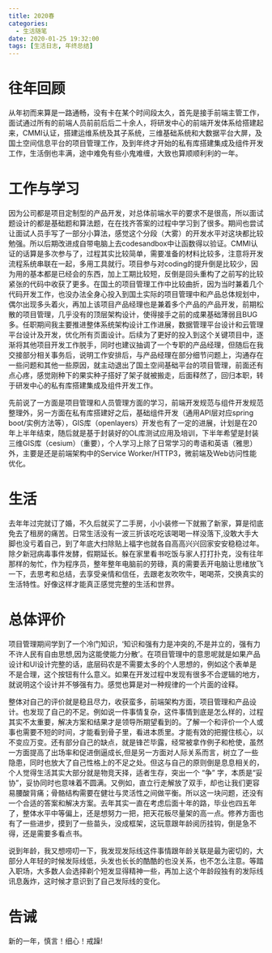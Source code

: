 ```yaml
---
title: 2020春
categories:
  - 生活随笔
date: 2020-01-25 19:32:00
tags: [生活日志, 年终总结]
---
```


# 往年回顾
从年初而来算是一路通畅，没有卡在某个时间段太久，首先是接手前端主管工作，面试通过所有的前端人员前前后后二十余人，将研发中心的前端开发体系给搭建起来，CMMI认证，搭建运维系统及其子系统，三维基础系统和大数据平台大屏，及国土空间信息平台的项目管理工作，及到年终才开始的私有库搭建集成及组件开发工作，生活倒也丰满，途中难免有些小鬼难缠，大致也算顺顺利利的一年。

# 工作与学习
因为公司都是项目定制型的产品开发，对总体前端水平的要求不是很高，所以面试题设计的都是基础题和算法题，在在找齐答案的过程中学习到了很多。期间也尝试让面试人员手写了一部分小算法，感觉这个分段（大雾）的开发水平对这块都比较勉强。所以后期改进成自带电脑上去codesandbox中让函数得以验证。CMMI认证的话算是多次参与了，过程其实比较简单，需要准备的材料比较多，注意将开发流程系统串联在一起，多用工具就行。项目参与对coding的提升倒是比较少，因为用的基本都是已经会的东西，加上工期比较短，反倒是回头重构了之前写的比较紧张的代码中收获了更多。在国土的项目管理工作中比较曲折，因为当时兼着几个代码开发工作，也没办法全身心投入到国土实际的项目管理中和产品总体规划中，偶尔出现多头着火，再加上该项目产品经理也是兼着多个产品的产品开发，前期松散的项目管理，几乎没有的顶层架构设计，使得接手之前的成果基础薄弱且BUG多。任职期间我主要推进整体系统架构设计工作进展，数据管理平台设计和云管理平台设计及开发，优化所有页面设计。后续为了更好的投入到这个关键项目中，逐渐将其他项目开发工作脱手，同时也建议抽调了一个专职的产品经理，但随后在我交接部分相关事务后，说明工作安排后，与产品经理在部分细节问题上，沟通存在一些问题和其他一些原因，就主动退出了国土空间基础平台的项目管理，前面还有点心疼，感觉刚种下的果实种子搭好了架子就被搬走，后面释然了，回归本职，转于研发中心的私有库搭建集成及组件开发工作。

先前说了一方面是项目管理和人员管理方面的学习，前端开发规范与组件开发规范整理外，另一方面在私有库搭建好之后，基础组件开发（通用API层对应spring boot/实例方法等），GIS库（openlayers）开发也有了一定的进展，计划是在20年上半年结束，随后就是基于封装好的OL库测试应用及培训，下半年希望是封装三维GIS库（cesium）（重要），个人学习上除了日常学习的粤语和英语（雅思）外，主要是还是前端架构中的Service Worker/HTTP3，微前端及Web访问性能优化。

# 生活
去年年过完就订了婚，不久后就买了二手房，小小装修一下就搬了新家，算是彻底免去了租房的痛苦。日常生活没有一波三折该吃吃该喝喝一样没落下,没敢大手大脚也没亏着自己，到了年底大扫除贴上福字也就各自高高兴兴回家安安稳稳过年。除夕新冠病毒事件发酵，假期延长。躲在家里看书吃饭与家人打打扑克，没有往年那样的匆忙，作为程序员，整年整年电脑前的劳碌，真的需要丢开电脑让思绪放飞一下，去思考和总结，去享受亲情和信任，去跟老友吹吹牛，喝喝茶，交换真实的生活特性。好像这样才能真正感觉完整的生活和世界。


# 总体评价
项目管理期间学到了一个冷门知识，‘知识和强有力是冲突的,不是并立的，强有力不许人民有自由思想,因为这能使能力分散’。在项目管理中的意思呢就是如果产品设计和UI设计完整的话，底层码农是不需要太多的个人思想的，例如这个表单是不是合理，这个按钮有什么意义。如果在开发过程中发现有很多不合逻辑的地方，就说明这个设计并不够强有力。感觉也算是对一种规律的一个片面的诠释。

整体对自己的评价就是稳且尽力，收获蛮多，前端架构方面，项目管理和产品设计。也发现了自己的不足。例如说一件事情复杂，这件事情到底是怎么样的，过程其实不太重要，解决方案和结果才是领导所期望看到的。了解一个和评价一个人或事也需要不短的时间，才能看到骨子里，看进本质里。才能有效的把握住核心，以不变应万变。还有部分自己的缺点，就是锋芒毕露，经常被拿作例子和枪使，虽然一方面提高了出场率和促进倒逼成长,但是另一方面对人际关系而言，树立了一些隐患，同时也放大了自己性格上的不足之处。但这与自己的原则倒是息息相关的，个人觉得生活其实大部分就是物竞天择，适者生存，突出一个 “争” 字，本质是“妥协”，妥协同时也意味着不圆满。又例如，直立行走解放了双手，却也让我们更容易腰酸背痛；骨骼结构需要在健壮与灵活性之间做平衡。所以这一块问题，还没有一个合适的答案和解决方案。去年其实一直在考虑后面十年的路，毕业也四五年了，整体水平中等偏上，还是想努力一把，把天花板尽量架的高一点。修养方面也有了一些进步，摸到了一些苗头，没成框架，这玩意跟年龄阅历挂钩，倒是急不得，还是需要多看点书。

说到年龄，我又想唠叨一下，我发现发际线这件事情跟年龄关联是最为密切的，大部分人年轻的时候发际线低，头发也长长的酷酷的也没关系，也不怎么注意。等踏入职场，大多数人会选择剃个短发显得精神一些，再加上这个年龄段独有的发际线讯息轰炸，这时候才意识到了自己发际线的变化。

# 告诫
新的一年，慎言！细心！戒躁!    
